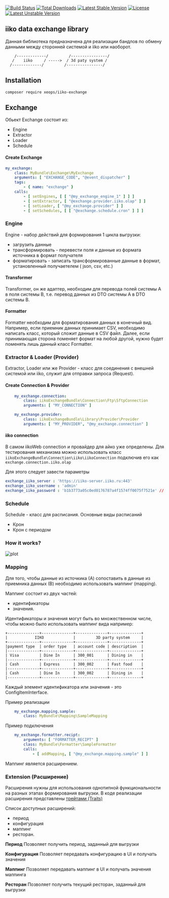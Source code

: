 [![Build Status](https://travis-ci.org/xeops/iiko-exchange.svg?branch=master)](https://travis-ci.org/xeops/iiko-exchange)
[![Total Downloads](https://poser.pugx.org/xeops/iiko-exchange/d/total.svg)](https://packagist.org/packages/xeops/iiko-exchange)
[![Latest Stable Version](https://poser.pugx.org/xeops/iiko-exchange/v/stable.svg)](https://packagist.org/packages/xeops/iiko-exchange)
[![License](https://poser.pugx.org/xeops/iiko-exchange/license.svg)](https://packagist.org/packages/xeops/iiko-exchange)
[![Latest Unstable Version](https://poser.pugx.org/xeops/iiko-exchange/v/unstable)](//packagist.org/packages/xeops/iiko-exchange)

## iiko data exchange library
Данная библиотека предназначена для реализации бандлов по обмену данными между
сторонней системой и iiko или наоборот.

        /-------------/         /----------------/
       /    iiko     / ----->  / 3d paty system /
      /-------------/         /----------------/

## Installation
```shell
composer require xeops/iiko-exchange
```

## Exchange
Обьект Exchange состоит из:
* Engine
* Extractor
* Loader
* Schedule

#### Create Exchange

```yaml
my_exchange:
    class: MyBundle\Exchange\MyExchange
    arguments: [ "EXCHANGE_CODE", "@event_dispatcher" ]
    tags:
        - { name: "exchange" }
    calls:
        - [ setEngines, [ [ "@my_exchange_engine_1" ] ] ]
        - [ setExtractor, [ "@exchange.provider.iiko.olap" ] ]
        - [ setLoader, [ "@my_exchange.provider" ] ]
        - [ setSchedules, [ [ "@exchange.schedule.cron" ] ] ]
```

### Engine
Engine - набор действий для формирования 1 цикла выгрузки:
* загрузить данные
* трансформировать - перевести поля и данные из формата источника в формат получателя
* форматировать - записать трансформированные данные в формат, установленный получаетелем ( json, csv, etc.)

#### Transformer

Transformer, он же адаптер, необходим для перевода полей системы А в поля системы В, т.е.
перевод данных из DTO системы А в DTO системы В.

#### Formatter
Formatter необходим для форматирования данных в конечный вид. Например, если
приемник данных принимает CSV, необходимо написать класс, который сложит данные в CSV файл.
Далее, если принимающая сторона поменяет формат на любой другой, нужно будет поменять лишь
данный класс Formatter.


### Extractor & Loader (Provider) 
Extractor, Loader или же Provider - класс для соединения c внешней системой или iiko,
служит для отправки запроса (Request).

#### Create Connection & Provider

```yaml
    my_exchange.connection:
        class: iikoExchangeBundle\Connection\Ftp\SftpConnection
        arguments: [ "MY_CONNECTION" ]

    my_exchange.provider:
        class: iikoExchangeBundle\Library\Provider\Provider
        arguments: [ "MY_PROVIDER", "@my_exchange.connection" ]
```

#### iiko connection

В самом iikoWeb connection и провайдер для айко уже определены.
Для тестирования механизма можно использовать класс 
`iikoExchangeBundle\Connection\iiko\iikoConnection` подключив его как `exchange.connection.iiko.olap`

Для этого следует завести параметры 
```yaml
exchange_iiko_server : 'https://iiko-server.iiko.ru:443'
exchange_iiko_username : 'admin'
exchange_iiko_password : 'b1b3773a05c0ed0176787a4f1574ff0075f7521e' // SHA1

```

### Schedule
Schedule - класс для расписания. Основные виды расписаний
* Крон
* Крон с периодом

### How it works?

![plot](./docs/image/exchange.png)


### Mapping

Для того, чтобы данные из источкика (А) сопоставить в данные из приемника данных (В)
необходимо использовать маппинг (mapping).

Маппинг состоит из двух частей:
 - идентификаторы
 - значения.

Идентификаторы и значения могут быть во множественном числе, чтобы можно было использовать
маппинг вида например:
```
+--------------+--------------+--------------+--------------+
|            IIKO             |         3D party system     |   
+--------------+--------------+--------------+--------------+
|payment type  | order type   | account code | description  |
|--------------+--------------+--------------+--------------+
| Visa         | Dine In      | 300_001      | Dining in    |
|--------------+--------------+--------------+--------------+
| Cash         | Express      | 300_002      | Fast food    |
|--------------+--------------+--------------+--------------+
| Cash         | Dine In      | 300_002      | Dining in    |
|--------------+--------------+--------------+--------------+
```

Каждый элемент идентификатора или значения - это ConfigItemInterface.

Пример реализации
```yaml
    my_exchange.mapping.sample:
        class: MyBundle\Mapping\SampleMapping
```

Пример подключения
```yaml
    my_exchange.formatter.recipt:
        arguments: [ "FORMATTER_RECIPT" ]
        class: MyBundle\Formatter\SampleFormatter
        calls:
            - [ addMapping, [ "@my_exchange.mapping.sample" ] ]
```

Маппинг является расширением.


### Extension (Расширение)
Расширения нужны для использования однотипной функциональности на разных этапах формирования
выгрузки.
В коде реализации расширения представлены  [трейтами (Traits)](https://www.php.net/manual/ru/language.oop5.traits.php)

Список доступных расширений:
- период
- конфигурация
- маппинг
- ресторан.

**Период**
Позволяет получить период, заданный для выгрузки

**Конфигурация**
Позволяет передавать конфигурацию в UI и получать значения

**Маппинг**
Позволяет передавать маппинг в UI и получать значения маппинга

**Ресторан**
Позволяет получить текущий ресторан, заданный для выгрузки
